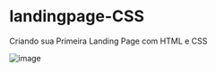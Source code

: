 # landingpage-CSS
Criando sua Primeira Landing Page com HTML e CSS

![image](https://user-images.githubusercontent.com/42509240/204118575-19f3eb88-09c1-4e13-aa5d-f9a0871a6a0f.png)

